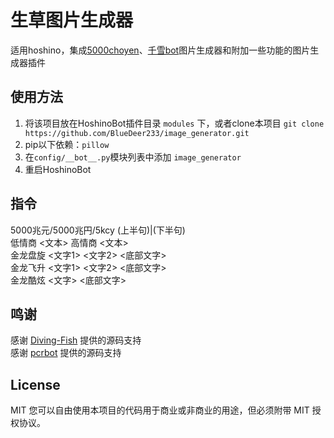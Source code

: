 # 生草图片生成器

适用hoshino，集成[5000choyen](https://github.com/pcrbot/5000choyen)、[千雪bot](https://github.com/Diving-Fish/Chiyuki-Bot)图片生成器和附加一些功能的图片生成器插件

## 使用方法
1. 将该项目放在HoshinoBot插件目录 `modules` 下，或者clone本项目 `git clone https://github.com/BlueDeer233/image_generator.git`  
2. pip以下依赖：`pillow`  
3. 在`config/__bot__.py`模块列表中添加 `image_generator`  
4. 重启HoshinoBot  

## 指令
5000兆元/5000兆円/5kcy (上半句)|(下半句)  
低情商 <文本> 高情商 <文本>  
金龙盘旋 <文字1> <文字2> <底部文字>  
金龙飞升 <文字1> <文字2> <底部文字>  
金龙酷炫 <文字> <底部文字>

## 鸣谢

感谢 [Diving-Fish](https://github.com/Diving-Fish) 提供的源码支持  
感谢 [pcrbot](https://github.com/pcrbot) 提供的源码支持

## License

MIT
您可以自由使用本项目的代码用于商业或非商业的用途，但必须附带 MIT 授权协议。
